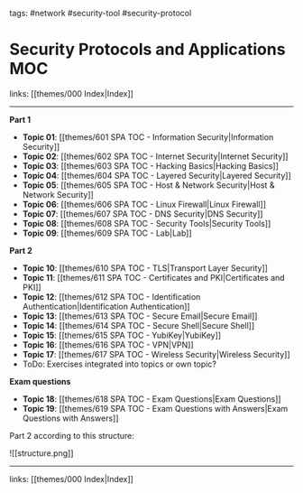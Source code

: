 tags: #network #security-tool #security-protocol

# Security Protocols and Applications MOC

links: [[themes/000 Index|Index]]

---
**Part 1**

- **Topic 01**: [[themes/601 SPA TOC - Information Security|Information Security]]
- **Topic 02**: [[themes/602 SPA TOC - Internet Security|Internet Security]]
- **Topic 03**: [[themes/603 SPA TOC - Hacking Basics|Hacking Basics]]
- **Topic 04**: [[themes/604 SPA TOC - Layered Security|Layered Security]]
- **Topic 05**: [[themes/605 SPA TOC - Host & Network Security|Host & Network Security]]
- **Topic 06**: [[themes/606 SPA TOC - Linux Firewall|Linux Firewall]]
- **Topic 07**: [[themes/607 SPA TOC - DNS Security|DNS Security]]
- **Topic 08**: [[themes/608 SPA TOC - Security Tools|Security Tools]]
- **Topic 09**: [[themes/609 SPA TOC - Lab|Lab]]

**Part 2**

* **Topic 10**: [[themes/610 SPA TOC - TLS|Transport Layer Security]]
* **Topic 11**: [[themes/611 SPA TOC - Certificates and PKI|Certificates and PKI]]
* **Topic 12**: [[themes/612 SPA TOC - Identification Authentication|Identification Authentication]]
* **Topic 13**: [[themes/613 SPA TOC - Secure Email|Secure Email]]
* **Topic 14**: [[themes/614 SPA TOC - Secure Shell|Secure Shell]]
* **Topic 15**: [[themes/615 SPA TOC - YubiKey|YubiKey]]
* **Topic 16**: [[themes/616 SPA TOC - VPN|VPN]]
* **Topic 17**: [[themes/617 SPA TOC - Wireless Security|Wireless Security]]
* ToDo: Exercises integrated into topics or own topic?

**Exam questions**

* **Topic 18**: [[themes/618 SPA TOC - Exam Questions|Exam Questions]]
* **Topic 19**: [[themes/619 SPA TOC - Exam Questions with Answers|Exam Questions with Answers]]

Part 2 according to this structure:

![[structure.png]]

---
links: [[themes/000 Index|Index]]